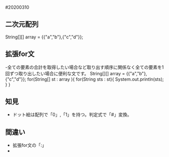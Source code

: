 #20200310
## 二次元配列
String[][] array = {{"a","b"},{"c","d"}};
## 拡張for文
-全ての要素の合計を取得したい場合など取り出す順序に関係なく全ての要素を1回ずつ取り出したい場合に便利な文です。
    String[][] array = {{"a","b"},{"c","d"}};
    for(String[] st : array ){
        for(String sts : st){
        System.out.println(sts);
        }
    }
## 知見
- ドット絵は配列で「0」,「1」を持つ。判定式で「#」変換。
## 間違い
- 拡張for文の「:」
-